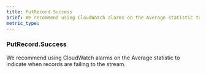 ```yaml
---
title: PutRecord.Success
brief: We recommend using CloudWatch alarms on the Average statistic to indicate when records are failing to the stream.
metric_type:
---
```

### PutRecord.Success

We recommend using CloudWatch alarms on the Average statistic to indicate when records are failing to the stream.
